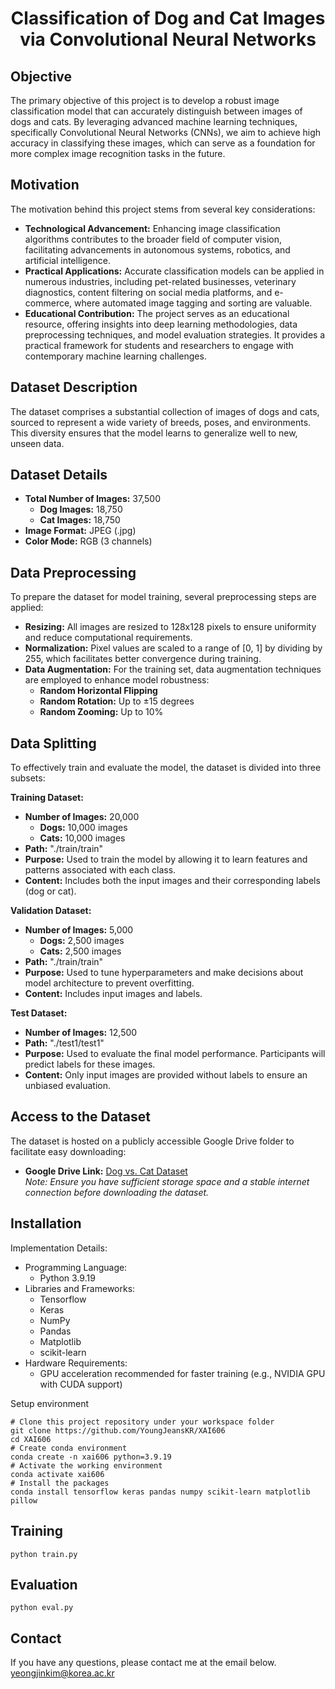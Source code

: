 <h1 align="center">Classification of Dog and Cat Images via Convolutional Neural Networks</h1>

## Objective

The primary objective of this project is to develop a robust image classification model that can accurately distinguish between images of dogs and cats. By leveraging advanced machine learning techniques, specifically Convolutional Neural Networks (CNNs), we aim to achieve high accuracy in classifying these images, which can serve as a foundation for more complex image recognition tasks in the future.

## Motivation

The motivation behind this project stems from several key considerations:

- **Technological Advancement:** Enhancing image classification algorithms contributes to the broader field of computer vision, facilitating advancements in autonomous systems, robotics, and artificial intelligence.
- **Practical Applications:** Accurate classification models can be applied in numerous industries, including pet-related businesses, veterinary diagnostics, content filtering on social media platforms, and e-commerce, where automated image tagging and sorting are valuable.
- **Educational Contribution:** The project serves as an educational resource, offering insights into deep learning methodologies, data preprocessing techniques, and model evaluation strategies. It provides a practical framework for students and researchers to engage with contemporary machine learning challenges.

## Dataset Description

The dataset comprises a substantial collection of images of dogs and cats, sourced to represent a wide variety of breeds, poses, and environments. This diversity ensures that the model learns to generalize well to new, unseen data.

## Dataset Details

- **Total Number of Images:** 37,500
  - **Dog Images:** 18,750
  - **Cat Images:** 18,750
- **Image Format:** JPEG (.jpg)
- **Color Mode:** RGB (3 channels)

## Data Preprocessing

To prepare the dataset for model training, several preprocessing steps are applied:

- **Resizing:** All images are resized to 128x128 pixels to ensure uniformity and reduce computational requirements.
- **Normalization:** Pixel values are scaled to a range of [0, 1] by dividing by 255, which facilitates better convergence during training.
- **Data Augmentation:** For the training set, data augmentation techniques are employed to enhance model robustness:
  - **Random Horizontal Flipping**
  - **Random Rotation:** Up to ±15 degrees
  - **Random Zooming:** Up to 10%

## Data Splitting

To effectively train and evaluate the model, the dataset is divided into three subsets:

**Training Dataset:**

- **Number of Images:** 20,000
  - **Dogs:** 10,000 images
  - **Cats:** 10,000 images
- **Path:** "./train/train"
- **Purpose:** Used to train the model by allowing it to learn features and patterns associated with each class.
- **Content:** Includes both the input images and their corresponding labels (dog or cat).

**Validation Dataset:**

- **Number of Images:** 5,000
  - **Dogs:** 2,500 images
  - **Cats:** 2,500 images
- **Path:** "./train/train"
- **Purpose:** Used to tune hyperparameters and make decisions about model architecture to prevent overfitting.
- **Content:** Includes input images and labels.

**Test Dataset:**

- **Number of Images:** 12,500
- **Path:** "./test1/test1"
- **Purpose:** Used to evaluate the final model performance. Participants will predict labels for these images.
- **Content:** Only input images are provided without labels to ensure an unbiased evaluation.

## Access to the Dataset

The dataset is hosted on a publicly accessible Google Drive folder to facilitate easy downloading:
- **Google Drive Link:** [Dog vs. Cat Dataset](https://drive.google.com/file/d/1PnSKt8yS87-a-v6NitmCfH_xg1p2YQju/view?usp=drive_link) </br>
*Note: Ensure you have sufficient storage space and a stable internet connection before downloading the dataset.*

## Installation

Implementation Details:
- Programming Language:
  - Python 3.9.19
- Libraries and Frameworks:
  - Tensorflow
  - Keras
  - NumPy
  - Pandas
  - Matplotlib
  - scikit-learn
- Hardware Requirements:
  - GPU acceleration recommended for faster training (e.g., NVIDIA GPU with CUDA support)

Setup environment
```shell script
# Clone this project repository under your workspace folder
git clone https://github.com/YoungJeansKR/XAI606
cd XAI606
# Create conda environment
conda create -n xai606 python=3.9.19
# Activate the working environment
conda activate xai606
# Install the packages
conda install tensorflow keras pandas numpy scikit-learn matplotlib pillow
```

## Training

```shell script
python train.py
```

## Evaluation

```shell script
python eval.py
```

## Contact

If you have any questions, please contact me at the email below. </br>
<yeongjinkim@korea.ac.kr>
